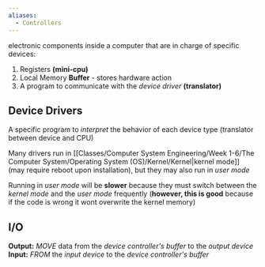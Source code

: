 ```yaml
---
aliases:
  - Controllers
---
```


electronic components inside a computer that are in charge of specific devices:
1. Registers **(mini-cpu)**
2. Local Memory **Buffer** - stores hardware action
3. A program to communicate with the *device driver* **(translator)**
## Device Drivers
A specific program to *interpret* the behavior of each device type (translator between device and CPU)

Many drivers run in [[Classes/Computer System Engineering/Week 1-6/The Computer System/Operating System (OS)/Kernel/Kernel|kernel mode]] (may require reboot upon installation), but they may also run in *user mode* 

Running in *user mode* will be **slower** because they must switch between the *kernel mode* and the *user mode* frequently (**however, this is good** because if the code is wrong it wont overwrite the kernel memory)

## I/O
**Output:** *MOVE* data from the *device controller's buffer* to the *output device*
**Input:** *FROM* the *input device* to the *device controller's buffer* 